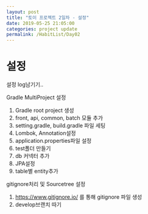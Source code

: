 ```yaml
---
layout: post
title: "토이 프로젝트 2일차 - 설정"
date: 2019-05-25 21:05:00
categories: project update
permalink: /HabitList/Day02
---
```


# 설정 

설정 log남기기..

Gradle MultiProject 설정

1. Gradle root project 생성
2. front, api, common, batch 모듈 추가  
3. setting.gradle, build.gradle 파일 세팅
4. Lombok, Annotation설정
5. application.properties파일 설정
6. test폴더 만들기
7. db 커넥터 추가
8. JPA설정 
9. table별 entity추가

gitignore처리 및 Sourcetree 설정

1. <https://www.gitignore.io/>  를 통해 gitignore 파일 생성
2. develop브랜치 따기



